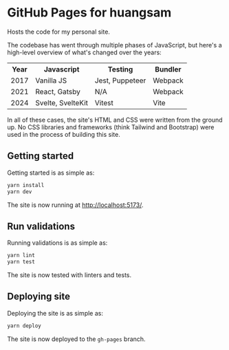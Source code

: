 # GitHub Pages for huangsam

Hosts the code for my personal site.

The codebase has went through multiple phases of JavaScript, but here's a
high-level overview of what's changed over the years:

<table>
  <tr>
    <th>Year</th>
    <th>Javascript</th>
    <th>Testing</th>
    <th>Bundler</th>
  </tr>
  <tr>
    <td>2017</td>
    <td>Vanilla JS</td>
    <td>Jest, Puppeteer</td>
    <td>Webpack</td>
  </tr>
  <tr>
    <td>2021</td>
    <td>React, Gatsby</td>
    <td>N/A</td>
    <td>Webpack</td>
  </tr>
  <tr>
    <td>2024</td>
    <td>Svelte, SvelteKit</td>
    <td>Vitest</td>
    <td>Vite</td>
  </tr>
</table>

In all of these cases, the site's HTML and CSS were written from the ground up. No
CSS libraries and frameworks (think Tailwind and Bootstrap) were used in the
process of building this site.

## Getting started

Getting started is as simple as:

```bash
yarn install
yarn dev
```

The site is now running at <http://localhost:5173/>.

## Run validations

Running validations is as simple as:

```bash
yarn lint
yarn test
```

The site is now tested with linters and tests.

## Deploying site

Deploying the site is as simple as:

```bash
yarn deploy
```

The site is now deployed to the `gh-pages` branch.
